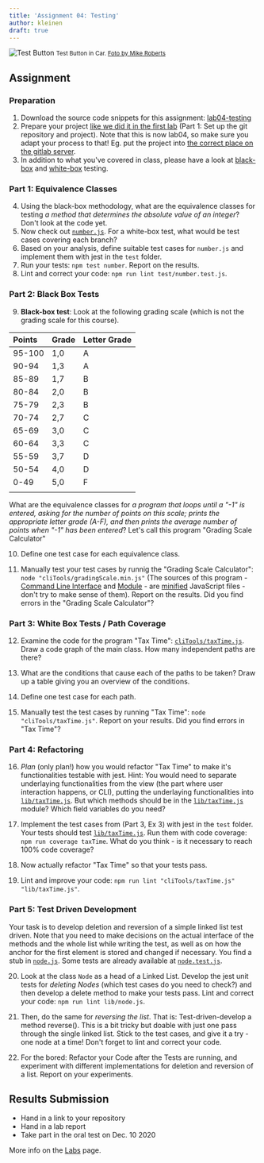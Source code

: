 ```yaml
---
title: 'Assignment 04: Testing'
author: kleinen
draft: true
---
```

![Test Button](../images/test-button.jpg)
<small class = "float-right">Test Button in Car. [Foto by Mike Roberts](https://www.flickr.com/photos/cosmic_spanner/3766667411)</small>

## Assignment

### Preparation
1. Download the source code snippets for this assignment: [lab04-testing](https://gl-imi.f4.htw-berlin.de/info3-code-stubs-and-samples/lab04-testing)
2. Prepare your project [like we did it in the first lab](../lab-01-startup) (Part 1: Set up the git repository and project). Note that this is now lab04, so  make sure you adapt your process to that! Eg. put the project into [the correct place on the gitlab server](https://gl-imi.f4.htw-berlin.de/info3-wise2020/lab04).
3. In addition to what you've covered in class, please have a look at [black-box][1] and [white-box][2] testing.

### Part 1: Equivalence Classes
4. Using the black-box methodology, what are the equivalence classes for testing *a method that determines the absolute value of an integer*? Don't look at the code yet.
5. Now check out [`number.js`](https://gl-imi.f4.htw-berlin.de/info3-code-stubs-and-samples/lab04-testing/blob/master/lib/number.js). For a white-box test, what would be test cases covering each branch?
6. Based on your analysis, define suitable test cases for `number.js` and implement them with jest in the `test` folder.
7. Run your tests: `npm test number`. Report on the results.
8. Lint and correct your code: `npm run lint test/number.test.js`.

### Part 2: Black Box Tests
9. **Black-box test**: Look at the following grading scale (which is not the grading scale for this course).

| Points | Grade | Letter Grade |
|:-------|:------|:-------------|
| 95-100 | 1,0   | A            |
| 90-94  | 1,3   | A            |
| 85-89  | 1,7   | B            |
| 80-84  | 2,0   | B            |
| 75-79  | 2,3   | B            |
| 70-74  | 2,7   | C            |
| 65-69  | 3,0   | C            |
| 60-64  | 3,3   | C            |
| 55-59  | 3,7   | D            |
| 50-54  | 4,0   | D            |
| 0-49   | 5,0   | F            |
|        |       |              |

What are the equivalence classes for *a program that loops until a "-1"  is entered, asking for the number of points on this scale; prints the appropriate letter grade (A-F), and then prints the average number of points when "-1" has been entered*? Let's call this program "Grading Scale Calculator"

10. Define one test case for each equivalence class.

11. Manually test your test cases by runnig the "Grading Scale Calculator": `node "cliTools/gradingScale.min.js"` (The sources of this program - [Command Line Interface](https://gl-imi.f4.htw-berlin.de/info3-code-stubs-and-samples/lab04-testing/blob/master/cliTools/gradingScale.min.js) and [Module](https://gl-imi.f4.htw-berlin.de/info3-code-stubs-and-samples/lab04-testing/blob/master/lib/gradingScale.min.js) - are [minified](https://www.npmjs.com/package/terser) JavaScript files - don't try to make sense of them). Report on the results. Did you find errors in the "Grading Scale Calculator"?

### Part 3: White Box Tests / Path Coverage
12. Examine the code for the program "Tax Time": [`cliTools/taxTime.js`](https://gl-imi.f4.htw-berlin.de/info3-code-stubs-and-samples/lab04-testing/blob/master/cliTools/taxTime.js). Draw a code graph of the main class. How many independent paths are there?

13. What are the conditions that cause each of the paths to be taken? Draw up a table giving you an overview of the conditions.

14. Define one test case for each path.

15. Manually test the test cases by running "Tax Time": `node "cliTools/taxTime.js"`. Report on your results. Did you find errors in "Tax Time"?

### Part 4: Refactoring
16. *Plan* (only plan!) how you would refactor "Tax Time" to make it's functionalities testable with jest. Hint: You would need to separate underlaying functionalities from the view (the part where user interaction happens, or CLI), putting the underlaying functionalities into [`lib/taxTime.js`](https://gl-imi.f4.htw-berlin.de/info3-code-stubs-and-samples/lab04-testing/blob/master/lib/taxTime.js). But which methods should be in the [`lib/taxTime.js`](https://gl-imi.f4.htw-berlin.de/info3-code-stubs-and-samples/lab04-testing/blob/master/lib/taxTime.js) module? Which field variables do you need?

17. Implement the test cases from (Part 3, Ex 3) with jest in the `test` folder. Your tests should test [`lib/taxTime.js`](https://gl-imi.f4.htw-berlin.de/info3-code-stubs-and-samples/lab04-testing/blob/master/lib/taxTime.js). Run them with code coverage: `npm run coverage taxTime`. What do you think - is it necessary to reach 100% code coverage?

18. Now actually refactor "Tax Time" so that your tests pass.

19. Lint and improve your code: `npm run lint "cliTools/taxTime.js" "lib/taxTime.js"`.

### Part 5: Test Driven Development
Your task is to develop deletion and reversion of a simple linked list test driven. Note that you need to make decisions on the actual interface of the methods and the whole list while writing the test, as well as on how the anchor for the first element is stored and changed if necessary. You find a stub in [`node.js`](https://gl-imi.f4.htw-berlin.de/info3-code-stubs-and-samples/lab04-testing/blob/master/lib/node.js). Some tests are already available at [`node.test.js`](https://gl-imi.f4.htw-berlin.de/info3-code-stubs-and-samples/lab04-testing/blob/master/test/node.test.js).

20. Look at the class `Node` as a head of a Linked List. Develop the jest unit tests for *deleting Nodes* (which test cases do you need to check?) and then develop a delete method to make your tests pass. Lint and correct your code: `npm run lint lib/node.js`.

21. Then, do the same for *reversing the list*. That is: Test-driven-develop a method reverse(). This is a bit tricky but doable with just one pass through the single linked list. Stick to the test cases, and give it a try - one node at a time! Don't forget to lint and correct your code.

22. For the bored: Refactor your Code after the Tests are running, and experiment with different implementations for deletion and reversion of a list. Report on your experiments.

## Results Submission
* Hand in a link to your repository
* Hand in a lab report
* Take part in the oral test on Dec. 10 2020

More info on the [Labs](..) page.

[1]: https://en.wikipedia.org/wiki/Black_box_testing
[2]: https://en.wikipedia.org/wiki/White_box_testing
